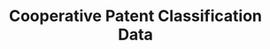 ---
bigquery: https://console.cloud.google.com/bigquery?p=patents-public-data&d=cpc&page=dataset
citation: '“Cooperative Patent Classification” by the EPO and USPTO, for public use. '
contributors: EPO, USPTO
cost: None
description: Cooperative Patent Classification Data contains the scheme and definitions
  of the Cooperative Patent Classification system for classifying patent documents.
  The CPC is the result of a partnership between the EPO and the USPTO in their joint
  effort to develop a common, internationally compatible classification system for
  technical documents, in particular patent publications, which will be used by both
  offices in the patent granting process
documentation: https://www.cooperativepatentclassification.org/cpcSchemeAndDefinitions
last_edit: 04/10/2022, 18:49:49
location: https://www.cooperativepatentclassification.org/index
maintained_by: USPTO, EPO
schema_fields:
- titleFull
- limitingReferences
- symbol
- residual_references
- sizeCache
- level
- ipcConcordant
- not_allocatable
- date_revised
- synonyms
- children
- notAllocatable
- status
- limiting_references
- childGroups
- breakdownCode
- breakdown_code
- titlePart
- application_references
- glossary
- parents
- informativeReferences
- definition
- applicationReferences
- ipc_concordant
- child_groups
- additional_only
- informative_references
- title_part
- residualReferences
- title_full
- dateRevised
shortname: cooperative_patent_classification
tags:
- patents
- science
title: Cooperative Patent Classification Data
uuid: 984374a7-16e9-4b35-9445-458daceb01bf
---